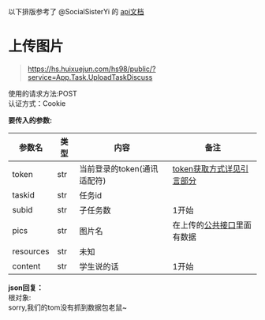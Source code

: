 以下排版参考了 @SocialSisterYi 的 [api文档](https://github.com/SocialSisterYi/bilibili-API-collect/blob/master/login/login_action/password.md)
# 上传图片
>https://hs.huixuejun.com/hs98/public/?service=App.Task.UploadTaskDiscuss

使用的请求方法:POST  
认证方式：Cookie  

**要传入的参数:**

| 参数名      | 类型 | 内容             |  备注             |
| ----------- | ---- | ---------------- |  ---------------- |
| token | str  | 当前登录的token(通讯适配符)                | [token获取方式详见引言部分](https://github.com/Jackwu945/huixuejun-API-collect/blob/main/intro/introduction.md)        |
| taskid    | str  | 任务id     |  |
| subid    | str  | 子任务数     | 1开始 |
| pics    | str  | 图片名     | 在上传的[公共接口](https://github.com/Jackwu945/huixuejun-API-collect/blob/main/public/upload.md)里面有数据 |
| resources    | str  | 未知     |  |
| content   | str  | 学生说的话     | 1开始 |

**json回复：**  
根对象:  
sorry,我们的tom没有抓到数据包老鼠~
 
